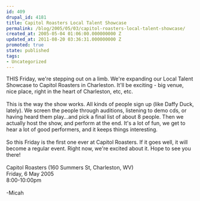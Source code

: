 ```yaml
---
id: 409
drupal_id: 4181
title: Capitol Roasters Local Talent Showcase
permalink: /blog/2005/05/03/capitol-roasters-local-talent-showcase/
created_at: 2005-05-04 01:06:00.000000000 Z
updated_at: 2011-08-20 03:36:31.000000000 Z
promoted: true
state: published
tags:
- Uncategorized
---
```

THIS Friday, we're stepping out on a limb. We're expanding our Local Talent Showcase to Capitol Roasters in Charleston. It'll be exciting - big venue, nice place, right in the heart of Charleston, etc, etc.<br /><br />This is the way the show works. All kinds of people sign up (like Daffy Duck, lately). We screen the people through auditions, listening to demo cds, or having heard them play...and pick a final list of about 8 people. Then we actually host the show, and perform at the end. It's a lot of fun, we get to hear a lot of good performers, and it keeps things interesting.<br /><br />So this Friday is the first one ever at Capitol Roasters. If it goes well, it will become a regular event. Right now, we're excited about it. Hope to see you there!<br /><br />Capitol Roasters (160 Summers St, Charleston, WV)<br />Friday, 6 May 2005<br />8:00-10:00pm<br /><br />-Micah
